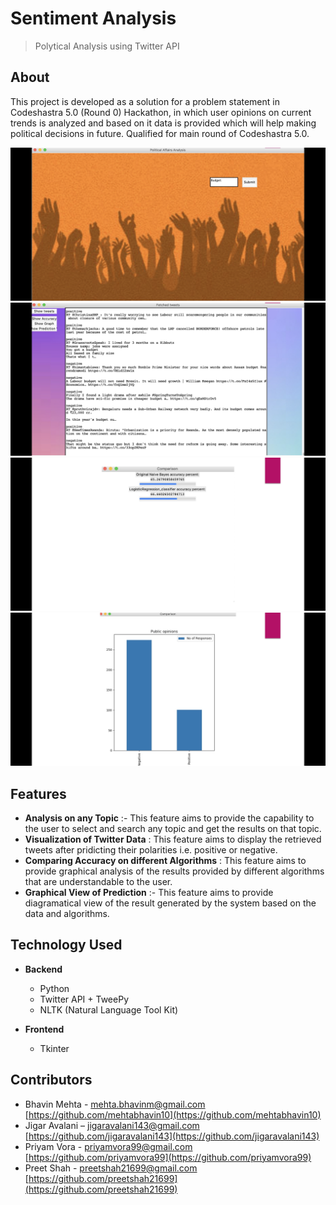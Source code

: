 # Sentiment Analysis
> Polytical Analysis using Twitter API

## About

This project is developed as a solution for a problem statement in Codeshastra 5.0 (Round 0) Hackathon, in which user opinions on current trends is analyzed and based on it data is provided which will help making political decisions in future. Qualified for main round of Codeshastra 5.0.



![](/ss/main.jpg)
![](/ss/tweets.jpg)
![](/ss/algo.jpg)
![](/ss/result.jpg)



## Features

- **Analysis on any Topic** :- This feature aims to provide the capability to the user to select and search any topic and get the results on that topic.   
- **Visualization of Twitter Data** : This feature aims to display the retrieved tweets after pridicting their polarities i.e. positive or negative.
- **Comparing Accuracy on different Algorithms** : This feature aims to provide graphical analysis of the results provided by different algorithms that are understandable to the user.
- **Graphical View of Prediction** :- This feature aims to provide diagramatical view of the result generated by the system based on the data and algorithms.




## Technology Used
- **Backend**
    - Python
    - Twitter API + TweePy
    - NLTK (Natural Language Tool Kit)

- **Frontend**
    - Tkinter


## Contributors

- Bhavin Mehta - mehta.bhavinm@gmail.com [https://github.com/mehtabhavin10](https://github.com/mehtabhavin10)
- Jigar Avalani  – jigaravalani143@gmail.com [https://github.com/jigaravalani143](https://github.com/jigaravalani143)
- Priyam Vora -  priyamvora99@gmail.com [https://github.com/priyamvora99](https://github.com/priyamvora99)
- Preet Shah - preetshah21699@gmail.com [https://github.com/preetshah21699](https://github.com/preetshah21699)

